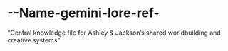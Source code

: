 # --Name-gemini-lore-ref-
“Central knowledge file for Ashley &amp; Jackson’s shared worldbuilding and creative systems”
